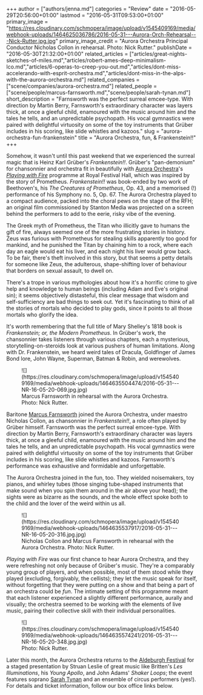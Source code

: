 +++
author = ["authors/jenna.md"]
categories = "Review"
date = "2016-05-29T20:56:00+01:00"
lastmod = "2016-05-31T09:53:00+01:00"
primary_image = "https://res.cloudinary.com/schmopera/image/upload/v1545409169/media/webhook-uploads/1464625036786/2016-05-31---Aurora-Orch-Rehearsal---Nick-Rutter.jpg.jpg"
primary_image_credit = "Aurora Orchestra Principal Conductor Nicholas Collon in rehearsal. Photo: Nick Rutter."
publishDate = "2016-05-30T21:32:00+01:00"
related_articles = ["articles/great-nights-sketches-of-miles.md","articles/robert-ames-deep-minimalism-lco.md","articles/6-operas-to-creep-you-out.md","articles/dont-miss-accelerando-with-esprit-orchestra.md","articles/dont-miss-in-the-alps-with-the-aurora-orchestra.md"]
related_companies = ["scene/companies/aurora-orchestra.md"]
related_people = ["scene/people/marcus-farnsworth.md","scene/people/sarah-tynan.md"]
short_description = "Farnsworth was the perfect surreal emcee-type. With direction by Martin Berry, Farnsworth&#039;s extraordinary character was layers thick, at once a gleeful child, enamoured with the music around him and the tales he tells, and an unpredictable psychopath. His vocal gymnastics were paired with delightful virtuosity on some of the toy instruments that Grüber includes in his scoring, like slide whistles and kazoos."
slug = "aurora-orchestra-fun-frankenstein"
title = "Aurora Orchestra, fun, &amp; Frankenstein!!"
+++

Somehow, it wasn't until this past weekend that we experienced the surreal magic that is Heinz Karl Grüber's *Frankenstein!!*. Grüber's "pan-demonium" for chansonnier and orchestra fit in beautifully with [Aurora Orchestra](/scene/companies/aurora-orchestra/)'s [*Playing with Fire*](http://www.auroraorchestra.com/event/playing-with-fire/) programme at Royal Festival Hall, which was inspired by the story of Prometheus. *Frankenstein!!* was book-ended by two work of Beethoven's, his *The Creatures of Prometheus*, Op. 43, and a memorised (!) performance of his Symphony no. 5, Op. 67. The Aurora Orchestra played to a compact audience, packed into the choral pews on the stage of the RFH; an original film commissioned by Stanton Media was projected on a screen behind the performers to add to the eerie, risky vibe of the evening.

The Greek myth of Prometheus, the Titan who illicitly gave to humans the gift of fire, always seemed one of the more frustrating stories in history. Zeus was furious with Prometheus for stealing skills apparently too good for mankind, and he punished the Titan by chaining him to a rock, where each day an eagle would eat his liver, and each night his liver would grow back. To be fair, there's theft involved in this story, but that seems a petty details for someone like Zeus, the adulterous, shape-shifting lover of behaviour that borders on sexual assault, to dwell on.

There's a trope in various mythologies about how it's a horrific crime to give help and knowledge to human beings (including Adam and Eve's original sin); it seems objectively distasteful, this clear message that wisdom and self-sufficiency are bad things to seek out. Yet it's fascinating to think of all the stories of mortals who decided to play gods, since it points to all those mortals who glorify the idea.

It's worth remembering that the full title of Mary Shelley's 1818 book is *Frankenstein; or, the Modern Prometheus*. In Grüber's work, the chansonnier takes listeners through various chapters, each a mysterious, storytelling-on-steroids look at various pushers of human limitations. Along with Dr. Frankenstein, we heard weird tales of Dracula, Goldfinger of James Bond lore, John Wayne, Superman, Batman & Robin, and werewolves. 

<figure data-type="image">![](https://res.cloudinary.com/schmopera/image/upload/v1545409169/media/webhook-uploads/1464635504474/2016-05-31---NR-16-05-20-069.jpg.jpg)
<figcaption>Marcus Farnsworth in rehearsal with the Aurora Orchestra. Photo: Nick Rutter.</figcaption>
</figure>

Baritone [Marcus Farnsworth](/scene/people/marcus-farnsworth/) joined the Aurora Orchestra, under maestro Nicholas Collon, as chansonnier in *Frankenstein!!*, a role often played by Grüber himself. Farnsworth was the perfect surreal emcee-type. With direction by Martin Berry, Farnsworth's extraordinary character was layers thick, at once a gleeful child, enamoured with the music around him and the tales he tells, and an unpredictable psychopath. His vocal gymnastics were paired with delightful virtuosity on some of the toy instruments that Grüber includes in his scoring, like slide whistles and kazoos. Farnsworth's performance was exhaustive and formidable and unforgettable.

The Aurora Orchestra joined in the fun, too. They wielded noisemakers, toy pianos, and whirley tubes (those singing tube-shaped instruments that make sound when you spin them around in the air above your head); the sights were as bizarre as the sounds, and the whole effect spoke both to the child and the lover of the weird within us all. 

<figure data-type="image">![](https://res.cloudinary.com/schmopera/image/upload/v1545409169/media/webhook-uploads/1464635537917/2016-05-31---NR-16-05-20-316.jpg.jpg)
<figcaption>Nicholas Collon and Marcus Farnsworth in rehearsal with the Aurora Orchestra. Photo: Nick Rutter.</figcaption>
</figure>

*Playing with Fire* was our first chance to hear Aurora Orchestra, and they were refreshing not only because of Grüber's music. They're a comparably young group of players, and when possible, most of them stood while they played (excluding, forgivably, the cellists); they let the music speak for itself, without forgetting that they were putting on a show and that being a part of an orchestra could be *fun*. The intimate setting of this programme meant that each listener experienced a slightly different performance, aurally and visually; the orchestra seemed to be working *with* the elements of live music, pairing their collective skill with their individual personalities.

<figure data-type="image">![](https://res.cloudinary.com/schmopera/image/upload/v1545409169/media/webhook-uploads/1464635574241/2016-05-31---NR-16-05-20-348.jpg.jpg)
<figcaption>Photo: Nick Rutter.</figcaption>
</figure>

Later this month, the Aurora Orchestra returns to the [Aldeburgh Festival](http://www.auroraorchestra.com/event/les-illuminations/) for a staged presentation by Struan Leslie of great music like Britten's *Les Illuminations*, his *Young Apollo*, and John Adams' *Shaker Loops*; the event features soprano [Sarah Tynan](/scene/people/sarah-tynan/) and an ensemble of circus performers (yes!). For details and ticket information, follow our box office links below.
